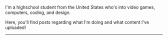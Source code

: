 I'm a highschool student from the United States who's into video games, computers, coding, and design.

Here, you'll find posts regarding what I'm doing and what content I've uploaded!

-----

